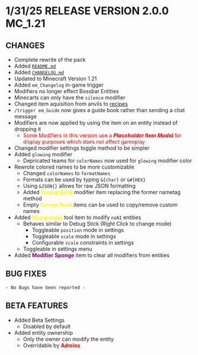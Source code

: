 # 1/31/25     RELEASE VERSION 2.0.0  MC_1.21
##    CHANGES
+ Complete rewrite of the pack
+ Added [`README.md`](README.md)
+ Added [`CHANGELOG.md`](CHANGELOG.md)
+ Updated to Minecraft Version 1.21
+ Added `em_Changelog` in-game trigger
+ Modifiers no longer effect Bossbar Entities
+ Minecarts can only have the `silence` modifier
+ Changed item aquisition from anvils to [recipes](./data/entity_modifiers/recipe)
+ `/trigger em_Guide` now gives a guide book rather than sending a chat message
+ Modifiers are now applied by using the item on an entity instead of dropping it
    + <span style="color:red">Some Modifiers in this version use a ***Placeholder Item Model*** for display purposes which does not affect gameplay</span>
+ Changed modifier settings toggle method to be simpler
+ Added `glowing` modifier
    + Depricated teams for `colorNames` now used for `glowing` modifier color
+ Rewrote colored names to be more customizable
    + Changed `colorNames` to `formatNames`
    + Formats can be used by typing `&{char}` or `&#{HEX}`
    + Using `&JSON{}` allows for raw JSON formatting
    + Added <span style="color:yellow">**Format Book**</span> modifier item replacing the former nametag method
    + Empty <span style="color:yellow">**Format Book**</span> items can be used to copy/remove custom names
+ Added <span style="color:yellow">**Manipulator**</span> tool item to modify `noAI` entities
    + Behaves similar to Debug Stick (Right Click to change mode)
        + Toggleable `position` mode in settings
        + Toggleable `scale` mode in settings
        + Configurable `scale` constraints in settings
    + Toggleable in settings menu
+ Added <span style="color:purple">**Modifier Sponge**</span> item to clear all modifiers from entities
##    BUG FIXES
    - No Bugs have been reported -
##    BETA FEATURES
+ Added Beta Settings
    + Disabled by default
+ Added entity ownership
    + Only the owner can modify the entity
    + Overridable by <span style="color:red">**Admins**</span>
